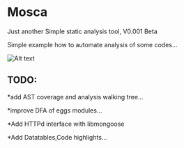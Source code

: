Mosca
=====

Just another Simple static analysis tool, V0.001  Beta

Simple example how  to automate analysis of some codes...

![Alt text](https://raw.githubusercontent.com/CoolerVoid/Mosca/master/doc/Mosca.jpg)


TODO:
------
*add AST coverage and analysis walking tree...

*improve DFA of eggs modules...

*Add HTTPd interface with libmongoose

*Add Datatables,Code highlights...



